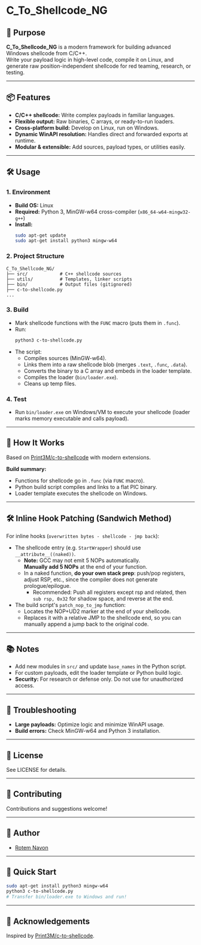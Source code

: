 # C_To_Shellcode_NG

## 🚀 Purpose

**C_To_Shellcode_NG** is a modern framework for building advanced Windows shellcode from C/C++.  
Write your payload logic in high-level code, compile it on Linux, and generate raw position-independent shellcode for red teaming, research, or testing.

---

## 📦 Features

- **C/C++ shellcode:** Write complex payloads in familiar languages.
- **Flexible output:** Raw binaries, C arrays, or ready-to-run loaders.
- **Cross-platform build:** Develop on Linux, run on Windows.
- **Dynamic WinAPI resolution:** Handles direct and forwarded exports at runtime.
- **Modular & extensible:** Add sources, payload types, or utilities easily.

---

## 🛠️ Usage

### 1. **Environment**

- **Build OS:** Linux
- **Required:** Python 3, MinGW-w64 cross-compiler (`x86_64-w64-mingw32-g++`)
- **Install:**  
  ```bash
  sudo apt-get update
  sudo apt-get install python3 mingw-w64
  ```

### 2. **Project Structure**

```
C_To_Shellcode_NG/
├── src/            # C++ shellcode sources
├── utils/          # Templates, linker scripts
├── bin/            # Output files (gitignored)
├── c-to-shellcode.py
...
```

### 3. **Build**

- Mark shellcode functions with the `FUNC` macro (puts them in `.func`).
- Run:
  ```bash
  python3 c-to-shellcode.py
  ```
- The script:
  - Compiles sources (MinGW-w64).
  - Links them into a raw shellcode blob (merges `.text`, `.func`, `.data`).
  - Converts the binary to a C array and embeds in the loader template.
  - Compiles the loader (`bin/loader.exe`).
  - Cleans up temp files.

### 4. **Test**

- Run `bin/loader.exe` on Windows/VM to execute your shellcode (loader marks memory executable and calls payload).

---

## 🧩 How It Works

Based on [Print3M/c-to-shellcode](https://github.com/Print3M/c-to-shellcode) with modern extensions.

**Build summary:**
- Functions for shellcode go in `.func` (via `FUNC` macro).
- Python build script compiles and links to a flat PIC binary.
- Loader template executes the shellcode on Windows.

---

## 🛠️ Inline Hook Patching (Sandwich Method)

For inline hooks (`overwritten bytes - shellcode - jmp back`):

- The shellcode entry (e.g. `StartWrapper`) should use `__attribute__((naked))`.
  - **Note:** GCC may not emit 5 NOPs automatically.  
    **Manually add 5 NOPs** at the end of your function.
  - In a naked function, **do your own stack prep**: push/pop registers, adjust RSP, etc., since the compiler does not generate prologue/epilogue.
    - Recommended: Push all registers except rsp and related, then `sub rsp, 0x32` for shadow space, and reverse at the end.
- The build script's `patch_nop_to_jmp` function:
  - Locates the NOP+UD2 marker at the end of your shellcode.
  - Replaces it with a relative JMP to the shellcode end, so you can manually append a jump back to the original code.

---

## 📚 Notes

- Add new modules in `src/` and update `base_names` in the Python script.
- For custom payloads, edit the loader template or Python build logic.
- **Security:** For research or defense only. Do not use for unauthorized access.

---

## 💬 Troubleshooting

- **Large payloads:** Optimize logic and minimize WinAPI usage.
- **Build errors:** Check MinGW-w64 and Python 3 installation.

---

## 📝 License

See LICENSE for details.

---

## 🤝 Contributing

Contributions and suggestions welcome!

---

## 📂 Author

- [Rotem Navon](https://github.com/RotemNavon)

---

## 🏁 Quick Start

```bash
sudo apt-get install python3 mingw-w64
python3 c-to-shellcode.py
# Transfer bin/loader.exe to Windows and run!
```

---

## 🙏 Acknowledgements

Inspired by [Print3M/c-to-shellcode](https://github.com/Print3M/c-to-shellcode).
